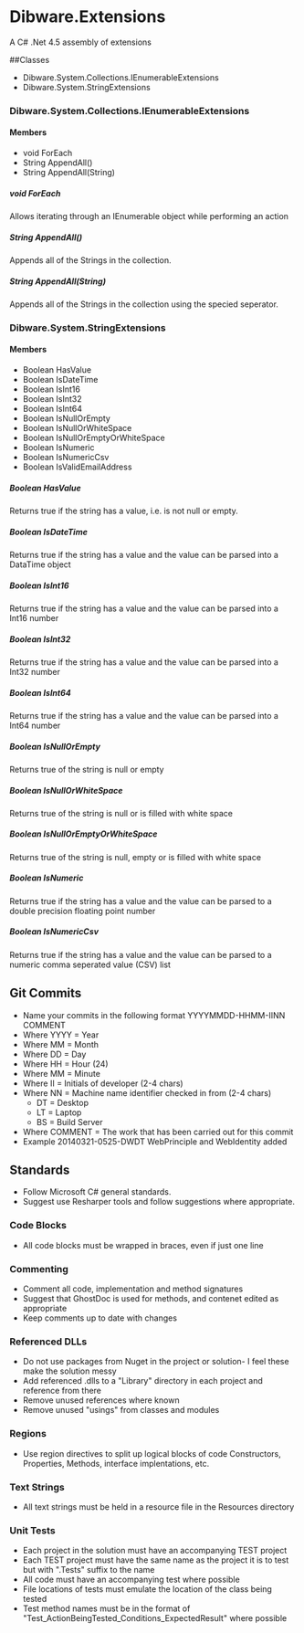 Dibware.Extensions
==================

A C# .Net 4.5 assembly of extensions

##Classes
* Dibware.System.Collections.IEnumerableExtensions
* Dibware.System.StringExtensions

### Dibware.System.Collections.IEnumerableExtensions
#### Members
* void ForEach<T>
* String AppendAll()
* String AppendAll(String)

##### void ForEach<T>
Allows iterating through an IEnumerable object while performing an action

##### String AppendAll()
Appends all of the Strings in the collection.

##### String AppendAll(String)
Appends all of the Strings in the collection using the specied seperator.


### Dibware.System.StringExtensions
#### Members
* Boolean HasValue
* Boolean IsDateTime
* Boolean IsInt16
* Boolean IsInt32
* Boolean IsInt64
* Boolean IsNullOrEmpty
* Boolean IsNullOrWhiteSpace
* Boolean IsNullOrEmptyOrWhiteSpace
* Boolean IsNumeric
* Boolean IsNumericCsv
* Boolean IsValidEmailAddress

##### Boolean HasValue
Returns true if the string has a value, i.e. is not null or empty.

##### Boolean IsDateTime
Returns true if the string has a value and the value can be parsed into a DataTime object

##### Boolean IsInt16
Returns true if the string has a value and the value can be parsed into a Int16 number

##### Boolean IsInt32
Returns true if the string has a value and the value can be parsed into a Int32 number

##### Boolean IsInt64
Returns true if the string has a value and the value can be parsed into a Int64 number

##### Boolean IsNullOrEmpty
Returns true of the string is null or empty

##### Boolean IsNullOrWhiteSpace
Returns true of the string is null or is filled with white space

##### Boolean IsNullOrEmptyOrWhiteSpace
Returns true of the string is null, empty or is filled with white space

##### Boolean IsNumeric
Returns true if the string has a value and the value can be parsed to a double precision floating point number

##### Boolean IsNumericCsv
Returns true if the string has a value and the value can be parsed to a numeric comma seperated value (CSV) list



## Git Commits
* Name your commits in the following format YYYYMMDD-HHMM-IINN COMMENT
* Where YYYY    = Year
* Where MM      = Month
* Where DD      = Day
* Where HH      = Hour (24)
* Where MM      = Minute
* Where II      = Initials of developer (2-4 chars)
* Where NN      = Machine name identifier checked in from (2-4 chars)
    * DT = Desktop
    * LT = Laptop 
    * BS = Build Server
* Where COMMENT = The work that has been carried out for this commit
* Example 20140321-0525-DWDT WebPrinciple and WebIdentity added

## Standards
* Follow Microsoft C# general standards. 
* Suggest use Resharper tools and follow suggestions where appropriate.

### Code Blocks
* All code blocks must be wrapped in braces, even if just one line

### Commenting
* Comment all code, implementation and method signatures 
* Suggest that GhostDoc is used for methods, and contenet edited as appropriate
* Keep comments up to date with changes

### Referenced DLLs
* Do not use packages from Nuget in the project or solution- I feel these make the solution messy
* Add referenced .dlls to a "Library" directory in each project and reference from there
* Remove unused references where known
* Remove unused "usings" from classes and modules

### Regions
* Use region directives to split up logical blocks of code Constructors, Properties, Methods, interface implentations, etc.

### Text Strings
* All text strings must be held in a resource file in the Resources directory

### Unit Tests
* Each project in the solution must have an accompanying TEST project
* Each TEST project must have the same name as the project it is to test but with ".Tests" suffix to the name
* All code must have an accompanying test where possible
* File locations of tests must emulate the location of the class being tested
* Test method names must be in the format of "Test_ActionBeingTested_Conditions_ExpectedResult" where possible
